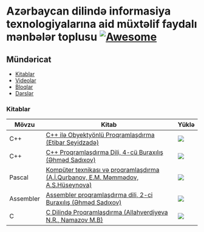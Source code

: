 # Azərbaycan dilində informasiya texnologiyalarına aid müxtəlif faydalı mənbələr toplusu [![Awesome](https://cdn.rawgit.com/sindresorhus/awesome/d7305f38d29fed78fa85652e3a63e154dd8e8829/media/badge.svg)](https://github.com/sindresorhus/awesome)


Mündəricat
-----------------

- [Kitablar](#kitablar)
- [Videolar](#videolar)
- [Bloqlar](#bloqlar)
- [Dərslər](#dərslər)

### Kitablar
Mövzu|Kitab|Yüklə
--|--|--
C++|[C++ ilə Obyektyönlü Proqramlaşdırma (Etibar Seyidzadə)](src/books/C++%20ilə%20Obyektyönlü%20Proqramlaşdırma.pdf)|<a href="https://github.com/Maharramoff/it-menbeler/raw/master/src/books/C++%20il%C9%99%20Obyekty%C3%B6nl%C3%BC%20Proqramla%C5%9Fd%C4%B1rma.pdf"><img src="https://img.shields.io/badge/PDF-Y%C3%9CKL%C6%8F-255%2C%20202%2C%2053" valign="middle"></a>
C++|[C++ Proqramlaşdırma Dili, 4-cü Buraxılış (Əhməd Sadıxov)](src/books/C++%20Proqramlaşdırma%20Dili,%204-cü%20buraxılış.pdf)|<a href="https://github.com/Maharramoff/it-menbeler/raw/master/src/books/C++%20Proqramlaşdırma%20Dili,%204-cü%20buraxılış.pdf"><img src="https://img.shields.io/badge/PDF-Y%C3%9CKL%C6%8F-255%2C%20202%2C%2053" valign="middle"></a>
Pascal|[Kompüter texnikası və proqramlaşdırma (A.İ.Qurbanov, E.M. Məmmədov, A.S.Hüseynova)](src/books/Kompüter%20texnikası%20və%20proqramlaşdırma.pdf)|<a href="https://github.com/Maharramoff/it-menbeler/raw/master/src/books/Kompüter%20texnikası%20və%20proqramlaşdırma.pdf"><img src="https://img.shields.io/badge/PDF-Y%C3%9CKL%C6%8F-255%2C%20202%2C%2053" valign="middle"></a>
Assembler|[Assembler proqramlaşdırma dili, 2-ci Buraxılış (Əhməd Sadıxov)](src/books/Assembler%20proqramlaşdırma%20dili.pdf)|<a href="https://github.com/Maharramoff/it-menbeler/raw/master/src/books/Assembler%20proqramlaşdırma%20dili.pdf"><img src="https://img.shields.io/badge/PDF-Y%C3%9CKL%C6%8F-255%2C%20202%2C%2053" valign="middle"></a>
C|[C Dilində Proqramlaşdırma (Allahverdiyeva N.R., Namazov M.B)](src/books/C%20Dilində%20Proqramlaşdırma.pdf)|<a href="https://github.com/Maharramoff/it-menbeler/raw/master/src/books/C%20Dilində%20Proqramlaşdırma.pdf"><img src="https://img.shields.io/badge/PDF-Y%C3%9CKL%C6%8F-255%2C%20202%2C%2053" valign="middle"></a>